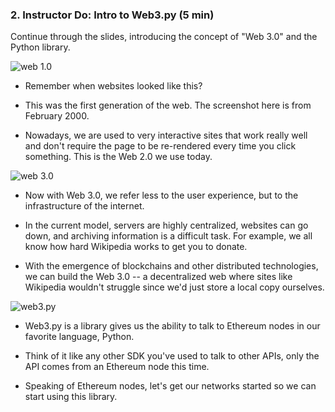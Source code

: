 ### 2. Instructor Do: Intro to Web3.py (5 min)

Continue through the slides, introducing the concept of "Web 3.0" and the Python library.

![web 1.0](Images/web-1.0.png)

* Remember when websites looked like this?

* This was the first generation of the web. The screenshot here is from February 2000.

* Nowadays, we are used to very interactive sites that work really well and don't require the page to be re-rendered every time you click something.
  This is the Web 2.0 we use today.

![web 3.0](https://image.shutterstock.com/image-photo/man-switching-next-generation-internet-600w-1449537596.jpg)

* Now with Web 3.0, we refer less to the user experience, but to the infrastructure of the internet.

* In the current model, servers are highly centralized, websites can go down,
  and archiving information is a difficult task. For example, we all know how hard Wikipedia works to get you to donate.

* With the emergence of blockchains and other distributed technologies, we can build
  the Web 3.0 -- a decentralized web where sites like Wikipedia wouldn't struggle since we'd just store a local copy ourselves.

![web3.py](Images/web3.py.png)

* Web3.py is a library gives us the ability to talk to Ethereum nodes in our favorite language, Python.

* Think of it like any other SDK you've used to talk to other APIs, only the API comes from an Ethereum node this time.

* Speaking of Ethereum nodes, let's get our networks started so we can start using this library.
